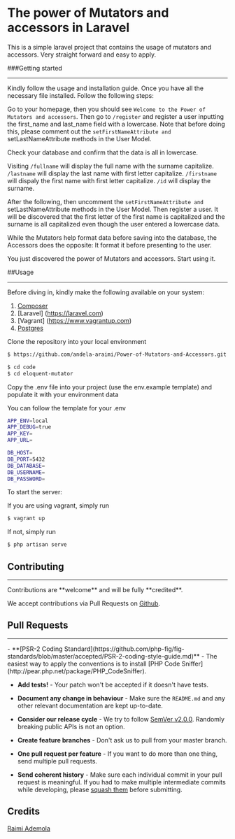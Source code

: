 # The power of Mutators and accessors in Laravel


This is a simple laravel project that contains the usage of mutators and accessors. Very straight forward and easy to apply.

###Getting started
<hr> 

Kindly follow the usage and installation guide. Once you have all the necessary file installed. Follow the following steps:

Go to your homepage, then you should see `Welcome to the Power of Mutators and accessors`. Then go to `/register` and register a user inputting the first_name and last_name field with a lowercase. Note that before doing this, please comment out the `setFirstNameAttribute and `setLastNameAttribute methods in the User Model.

Check your database and confirm that the data is all in lowercase.

Visiting `/fullname` will display the full name with the surname capitalize. `/lastname` will display the last name with first letter capitalize. `/firstname` will dispaly the first name with first letter capitalize. `/id` will display the surname.

After the following, then uncomment the `setFirstNameAttribute and `setLastNameAttribute methods in the User Model. Then register a user. It will be discovered that the first letter of the first name is capitalized and the surname is all capitalized even though the user entered a lowercase data. 

While the Mutators help format data before saving into the database, the Accessors does the opposite: It format it before presenting to the user.

You just discovered the power of Mutators and accessors. Start using it.

##Usage
<hr>

Before diving in, kindly make the following available on your system:

1. [Composer](https://getcomposer.org)
2. [Laravel] (https://laravel.com)
3. [Vagrant] (https://www.vagrantup.com) 
4. [Postgres](http://www.postgresql.org)

Clone the repository into your local environment

```bash
$ https://github.com/andela-araimi/Power-of-Mutators-and-Accessors.git
```

```bash
$ cd code
$ cd eloquent-mutator
```

Copy the .env file into your project (use the env.example template) and populate it with your environment data


You can follow the template for your .env
```bash
APP_ENV=local
APP_DEBUG=true
APP_KEY=
APP_URL=

DB_HOST=
DB_PORT=5432
DB_DATABASE=
DB_USERNAME=
DB_PASSWORD=

```
To start the server:

If you are using vagrant, simply run

```bash
$ vagrant up
```
If not, simply run

```bash
$ php artisan serve
```

## Contributing
<hr>
Contributions are **welcome** and will be fully **credited**.

We accept contributions via Pull Requests on [Github](https://github.com/andela-araimi/desire2learn).

## Pull Requests
<hr>
- **[PSR-2 Coding Standard](https://github.com/php-fig/fig-standards/blob/master/accepted/PSR-2-coding-style-guide.md)** - The easiest way to apply the conventions is to install [PHP Code Sniffer](http://pear.php.net/package/PHP_CodeSniffer).

- **Add tests!** - Your patch won't be accepted if it doesn't have tests.

- **Document any change in behaviour** - Make sure the `README.md` and any other relevant documentation are kept up-to-date.

- **Consider our release cycle** - We try to follow [SemVer v2.0.0](http://semver.org/). Randomly breaking public APIs is not an option.

- **Create feature branches** - Don't ask us to pull from your master branch.

- **One pull request per feature** - If you want to do more than one thing, send multiple pull requests.

- **Send coherent history** - Make sure each individual commit in your pull request is meaningful. If you had to make multiple intermediate commits while developing, please [squash them](http://www.git-scm.com/book/en/v2/Git-Tools-Rewriting-History#Changing-Multiple-Commit-Messages) before submitting.

## Credits

[Raimi Ademola](https://github.com/andela-araimi/desire2learn)
